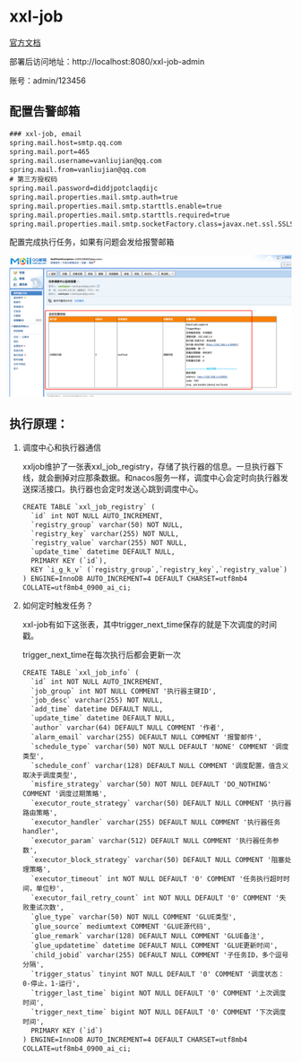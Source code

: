 # xxl-job

<a href="https://www.xuxueli.com/xxl-job/">官方文档</a>

部署后访问地址：http://localhost:8080/xxl-job-admin

账号：admin/123456



## 配置告警邮箱

```properties
### xxl-job, email
spring.mail.host=smtp.qq.com
spring.mail.port=465
spring.mail.username=vanliujian@qq.com
spring.mail.from=vanliujian@qq.com
# 第三方授权码
spring.mail.password=diddjpotclaqdijc
spring.mail.properties.mail.smtp.auth=true
spring.mail.properties.mail.smtp.starttls.enable=true
spring.mail.properties.mail.smtp.starttls.required=true
spring.mail.properties.mail.smtp.socketFactory.class=javax.net.ssl.SSLSocketFactory
```

配置完成执行任务，如果有问题会发给报警邮箱

![image-20241201135336814](图片/image-20241201135336814.png)



## 执行原理：

1. 调度中心和执行器通信

   xxljob维护了一张表xxl_job_registry，存储了执行器的信息。一旦执行器下线，就会删掉对应那条数据。和nacos服务一样，调度中心会定时向执行器发送探活接口。执行器也会定时发送心跳到调度中心。

   ```mysql
   CREATE TABLE `xxl_job_registry` (
     `id` int NOT NULL AUTO_INCREMENT,
     `registry_group` varchar(50) NOT NULL,
     `registry_key` varchar(255) NOT NULL,
     `registry_value` varchar(255) NOT NULL,
     `update_time` datetime DEFAULT NULL,
     PRIMARY KEY (`id`),
     KEY `i_g_k_v` (`registry_group`,`registry_key`,`registry_value`)
   ) ENGINE=InnoDB AUTO_INCREMENT=4 DEFAULT CHARSET=utf8mb4 COLLATE=utf8mb4_0900_ai_ci;
   ```

2. 如何定时触发任务？

   xxl-job有如下这张表，其中trigger_next_time保存的就是下次调度的时间戳。

   trigger_next_time在每次执行后都会更新一次

   ```mysql
   CREATE TABLE `xxl_job_info` (
     `id` int NOT NULL AUTO_INCREMENT,
     `job_group` int NOT NULL COMMENT '执行器主键ID',
     `job_desc` varchar(255) NOT NULL,
     `add_time` datetime DEFAULT NULL,
     `update_time` datetime DEFAULT NULL,
     `author` varchar(64) DEFAULT NULL COMMENT '作者',
     `alarm_email` varchar(255) DEFAULT NULL COMMENT '报警邮件',
     `schedule_type` varchar(50) NOT NULL DEFAULT 'NONE' COMMENT '调度类型',
     `schedule_conf` varchar(128) DEFAULT NULL COMMENT '调度配置，值含义取决于调度类型',
     `misfire_strategy` varchar(50) NOT NULL DEFAULT 'DO_NOTHING' COMMENT '调度过期策略',
     `executor_route_strategy` varchar(50) DEFAULT NULL COMMENT '执行器路由策略',
     `executor_handler` varchar(255) DEFAULT NULL COMMENT '执行器任务handler',
     `executor_param` varchar(512) DEFAULT NULL COMMENT '执行器任务参数',
     `executor_block_strategy` varchar(50) DEFAULT NULL COMMENT '阻塞处理策略',
     `executor_timeout` int NOT NULL DEFAULT '0' COMMENT '任务执行超时时间，单位秒',
     `executor_fail_retry_count` int NOT NULL DEFAULT '0' COMMENT '失败重试次数',
     `glue_type` varchar(50) NOT NULL COMMENT 'GLUE类型',
     `glue_source` mediumtext COMMENT 'GLUE源代码',
     `glue_remark` varchar(128) DEFAULT NULL COMMENT 'GLUE备注',
     `glue_updatetime` datetime DEFAULT NULL COMMENT 'GLUE更新时间',
     `child_jobid` varchar(255) DEFAULT NULL COMMENT '子任务ID，多个逗号分隔',
     `trigger_status` tinyint NOT NULL DEFAULT '0' COMMENT '调度状态：0-停止，1-运行',
     `trigger_last_time` bigint NOT NULL DEFAULT '0' COMMENT '上次调度时间',
     `trigger_next_time` bigint NOT NULL DEFAULT '0' COMMENT '下次调度时间',
     PRIMARY KEY (`id`)
   ) ENGINE=InnoDB AUTO_INCREMENT=4 DEFAULT CHARSET=utf8mb4 COLLATE=utf8mb4_0900_ai_ci;
   ```

   

